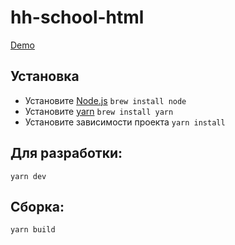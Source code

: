 # hh-school-html

[Demo](http://leonidfeskov.github.io/hh-school-html/)

## Установка

- Установите [Node.js](https://nodejs.org/en/download/)
  `brew install node`
- Установите [yarn](https://yarnpkg.com/lang/en/docs/install/)
  `brew install yarn`
- Установите зависимости проекта `yarn install`

## Для разработки:

`yarn dev`

## Сборка:

`yarn build`
